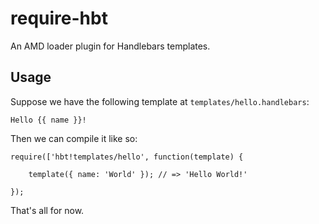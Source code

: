 require-hbt
===========

An AMD loader plugin for Handlebars templates.

Usage
-----

Suppose we have the following template at `templates/hello.handlebars`:

    Hello {{ name }}!

Then we can compile it like so:

    require(['hbt!templates/hello', function(template) {

        template({ name: 'World' }); // => 'Hello World!'

    });

That's all for now.